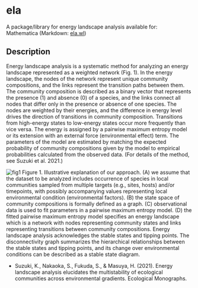 # ela
A package/library for energy landscape analysis available for:  
Mathematica (Markdown: [ela.wl](http://qiita.com))
  
## Description  
Energy landscape analysis is a systematic method for analyzing an energy landscape represented as a weighted network (Fig. 1). In the energy landscape, the nodes of the network represent unique community compositions, and the links represent the transition paths between them. The community composition is described as a binary vector that represents the presence (1) and absence (0) of a species, and the links connect all nodes that differ only in the presence or absence of one species. The nodes are weighted by their energies, and the difference in energy level drives the direction of transitions in community composition. Transitions from high-energy states to low-energy states occur more frequently than vice versa. The energy is assigned by a pairwise maximum entropy model or its extension with an external force (environmental effect) term. The parameters of the model are estimated by matching the expected probability of community compositions given by the model to empirical probabilities calculated from the observed data. (For details of the method, see Suzuki et al. 2021.)  
  
![fig1](https://user-images.githubusercontent.com/60416241/131083532-de900019-f558-41c7-b37d-5595e4d5848a.png)
Figure 1. Illustrative explanation of our approach. (A) we assume that the dataset to be analyzed includes occurrence of species in local communities sampled from multiple targets (e.g., sites, hosts) and/or timepoints, with possibly accompanying values representing local environmental condition (environmental factors). (B) the state space of community compositions is formally defined as a graph. (C) observational data is used to fit parameters in a pairwise maximum entropy model. (D) the fitted pairwise maximum entropy model specifies an energy landscape which is a network with nodes representing community states and links representing transitions between community compositions. Energy landscape analysis acknowledges the stable states and tipping points. The disconnectivity graph summarizes the hierarchical relationships between the stable states and tipping points, and its change over environmental conditions can be described as a stable state diagram.

- Suzuki, K., Nakaoka, S., Fukuda, S., & Masuya, H. (2021). Energy landscape analysis elucidates the multistability of ecological communities across environmental gradients. Ecological Monographs.
